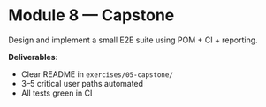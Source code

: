 <style>
  body {
    text-align: justify;
  }
</style>
# Module 8 — Capstone

Design and implement a small E2E suite using POM + CI + reporting.

**Deliverables:**
- Clear README in `exercises/05-capstone/`
- 3–5 critical user paths automated
- All tests green in CI
